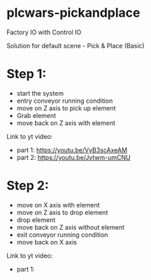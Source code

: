 # plcwars-pickandplace
Factory IO with Control IO

Solution for default scene - Pick & Place (Basic) 

# Step 1:
* start the system
* entry conveyor running condition
* move on Z axis to pick up element
* Grab element
* move back on Z axis with element

Link to yt video:
 * part 1: https://youtu.be/VyB3scAxeAM
 * part 2: https://youtu.be/Jvtwm-umCNU

# Step 2:
* move on X axis with element
* move on Z axis to drop element
* drop element
* move back on Z axis without element
* exit conveyor running condition
* move back on X axis

Link to yt video:
 * part 1: 
